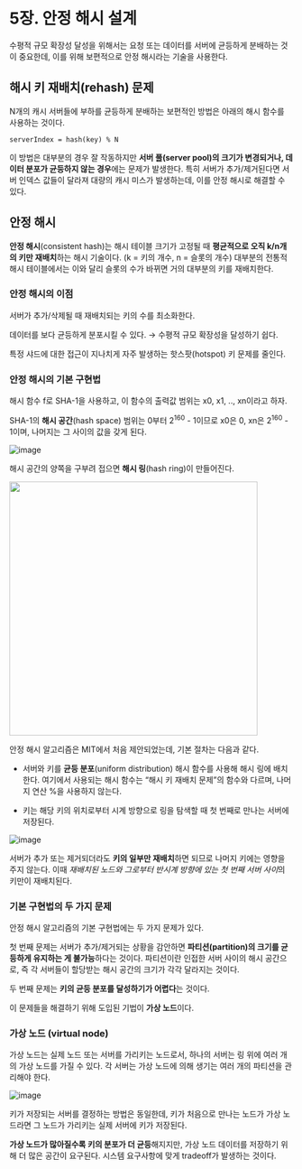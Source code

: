 # 5장. 안정 해시 설계

수평적 규모 확장성 달성을 위해서는 요청 또는 데이터를 서버에 균등하게 분배하는 것이 중요한데, 이를 위해 보편적으로 안정 해시라는 기술을 사용한다.

## 해시 키 재배치(rehash) 문제

N개의 캐시 서버들에 부하를 균등하게 분배하는 보편적인 방법은 아래의 해시 함수를 사용하는 것이다.

`serverIndex = hash(key) % N`

이 방법은 대부분의 경우 잘 작동하지만 **서버 풀(server pool)의 크기가 변경되거나, 데이터 분포가 균등하지 않는 경우**에는 문제가 발생한다. 특히 서버가 추가/제거된다면 서버 인덱스 값들이 달라져 대량의 캐시 미스가 발생하는데, 이를 안정 해시로 해결할 수 있다.

## 안정 해시

**안정 해시**(consistent hash)는 해시 테이블 크기가 고정될 때 **평균적으로 오직 k/n개의 키만 재배치**하는 해시 기술이다. (k = 키의 개수, n = 슬롯의 개수) 대부분의 전통적 해시 테이블에서는 이와 달리 슬롯의 수가 바뀌면 거의 대부분의 키를 재배치한다.

### 안정 해시의 이점

서버가 추가/삭제될 때 재배치되는 키의 수를 최소화한다.

데이터를 보다 균등하게 분포시킬 수 있다. → 수평적 규모 확장성을 달성하기 쉽다.

특정 샤드에 대한 접근이 지나치게 자주 발생하는 핫스팟(hotspot) 키 문제를 줄인다.

### 안정 해시의 기본 구현법

해시 함수 f로 SHA-1을 사용하고, 이 함수의 출력값 범위는 x0, x1, .., xn이라고 하자.

SHA-1의 **해시 공간**(hash space) 범위는 0부터 $2^{160}$ - 1이므로 x0은 0, xn은 $2^{160}$ - 1이며, 나머지는 그 사이의 값을 갖게 된다.

![image](https://github.com/user-attachments/assets/7474e309-e05d-4744-9626-41045d856d52)

해시 공간의 양쪽을 구부려 접으면 **해시 링**(hash ring)이 만들어진다.

<img src="https://github.com/user-attachments/assets/f405a875-8ef0-48ce-9c2e-81eaa46ff159" width="440" height="450"/>

안정 해시 알고리즘은 MIT에서 처음 제안되었는데, 기본 절차는 다음과 같다.

- 서버와 키를 **균등 분포**(uniform distribution) 해시 함수를 사용해 해시 링에 배치한다. 여기에서 사용되는 해시 함수는 “해시 키 재배치 문제”의 함수와 다르며, 나머지 연산 %을 사용하지 않는다.
  
- 키는 해당 키의 위치로부터 시계 방향으로 링을 탐색할 때 첫 번째로 만나는 서버에 저장된다.

![image](https://github.com/user-attachments/assets/b796299e-9abd-4f70-b393-3c078de0e884)

서버가 추가 또는 제거되더라도 **키의 일부만 재배치**하면 되므로 나머지 키에는 영향을 주지 않는다. 이때 *재배치된 노드와 그로부터 반시계 방향에 있는 첫 번째 서버 사이*의 키만이 재배치된다.

### 기본 구현법의 두 가지 문제

안정 해시 알고리즘의 기본 구현법에는 두 가지 문제가 있다.

첫 번째 문제는 서버가 추가/제거되는 상황을 감안하면 **파티션(partition)의 크기를 균등하게 유지하는 게 불가능**하다는 것이다. 파티션이란 인접한 서버 사이의 해시 공간으로, 즉 각 서버들이 할당받는 해시 공간의 크기가 각각 달라지는 것이다.

두 번째 문제는 **키의 균등 분포를 달성하기가 어렵다**는 것이다.

이 문제들을 해결하기 위해 도입된 기법이 **가상 노드**이다.

### 가상 노드 (virtual node)

가상 노드는 실제 노드 또는 서버를 가리키는 노드로서, 하나의 서버는 링 위에 여러 개의 가상 노드를 가질 수 있다. 각 서버는 가상 노드에 의해 생기는 여러 개의 파티션을 관리해야 한다.

![image](https://github.com/user-attachments/assets/870f2187-282c-4fca-9240-e1c9a3f7f396)

키가 저장되는 서버를 결정하는 방법은 동일한데, 키가 처음으로 만나는 노드가 가상 노드라면 그 노드가 가리키는 실제 서버에 키가 저장된다.

**가상 노드가 많아질수록 키의 분포가 더 균등**해지지만, 가상 노드 데이터를 저장하기 위해 더 많은 공간이 요구된다. 시스템 요구사항에 맞게 tradeoff가 발생하는 것이다.
